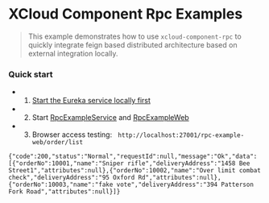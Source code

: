 # XCloud Component Rpc Examples

> This example demonstrates how to use `xcloud-component-rpc` to quickly integrate feign based distributed architecture based on external integration locally.

### Quick start
- 1. [Start the Eureka service locally first](../xcloud-component-integration-springcloud-eureka-server/README.md)

- 2. Start [RpcExampleService](xcloud-component-integration-example-starter-service/src/main/java/com/wl4g/RpcExampleService.java) and [RpcExampleWeb](xcloud-component-integration-example-starter-web/src/main/java/com/wl4g/RpcExampleWeb.java)

- 3. Browser access testing: &nbsp; `http://localhost:27001/rpc-example-web/order/list`

```
{"code":200,"status":"Normal","requestId":null,"message":"Ok","data":[{"orderNo":10001,"name":"Sniper rifle","deliveryAddress":"1458 Bee Street1","attributes":null},{"orderNo":10002,"name":"Over limit combat check","deliveryAddress":"95 Oxford Rd","attributes":null},{"orderNo":10003,"name":"fake vote","deliveryAddress":"394 Patterson Fork Road","attributes":null}]}
```
